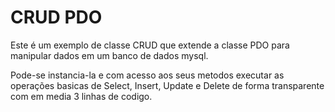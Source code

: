 # **CRUD PDO**

Este é um exemplo de classe CRUD que extende a classe PDO para manipular dados em um banco de dados mysql.

Pode-se instancia-la e com acesso aos seus metodos executar as operações basicas de Select, Insert, Update e Delete de forma transparente com em media 3 linhas de codigo.

